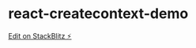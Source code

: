 # react-createcontext-demo

[Edit on StackBlitz ⚡️](https://stackblitz.com/edit/react-createcontext-demo)